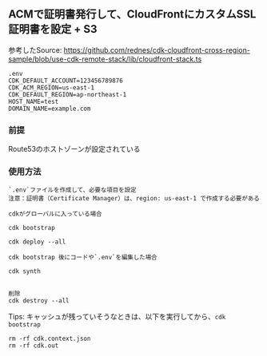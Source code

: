 ## ACMで証明書発行して、CloudFrontにカスタムSSL証明書を設定 + S3  

参考したSource: https://github.com/rednes/cdk-cloudfront-cross-region-sample/blob/use-cdk-remote-stack/lib/cloudfront-stack.ts

``` 
.env
CDK_DEFAULT_ACCOUNT=123456789876
CDK_ACM_REGION=us-east-1
CDK_DEFAULT_REGION=ap-northeast-1
HOST_NAME=test
DOMAIN_NAME=example.com

```

### 前提
Route53のホストゾーンが設定されている

### 使用方法

```
`.env`ファイルを作成して、必要な項目を設定
注意：証明書（Certificate Manager）は、region: us-east-1 で作成する必要がある

cdkがグローバルに入っている場合

cdk bootstrap

cdk deploy --all

```

```
cdk bootstrap 後にコードや`.env`を編集した場合

cdk synth

```

```

削除
cdk destroy --all 

```

Tips: キャッシュが残っていそうなときは、以下を実行してから、`cdk bootstrap`

```
rm -rf cdk.context.json
rm -rf cdk.out

```